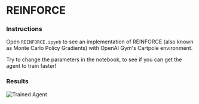 [//]: # (Image References)

[image1]: https://user-images.githubusercontent.com/10624937/42135683-dde5c6f0-7d13-11e8-90b1-8770df3e40cf.gif "Trained Agent"

# REINFORCE

### Instructions

Open `REINFORCE.ipynb` to see an implementation of REINFORCE (also known as Monte Carlo Policy Gradients) with OpenAI Gym's Cartpole environment.

Try to change the parameters in the notebook, to see if you can get the agent to train faster!

### Results

![Trained Agent][image1]
